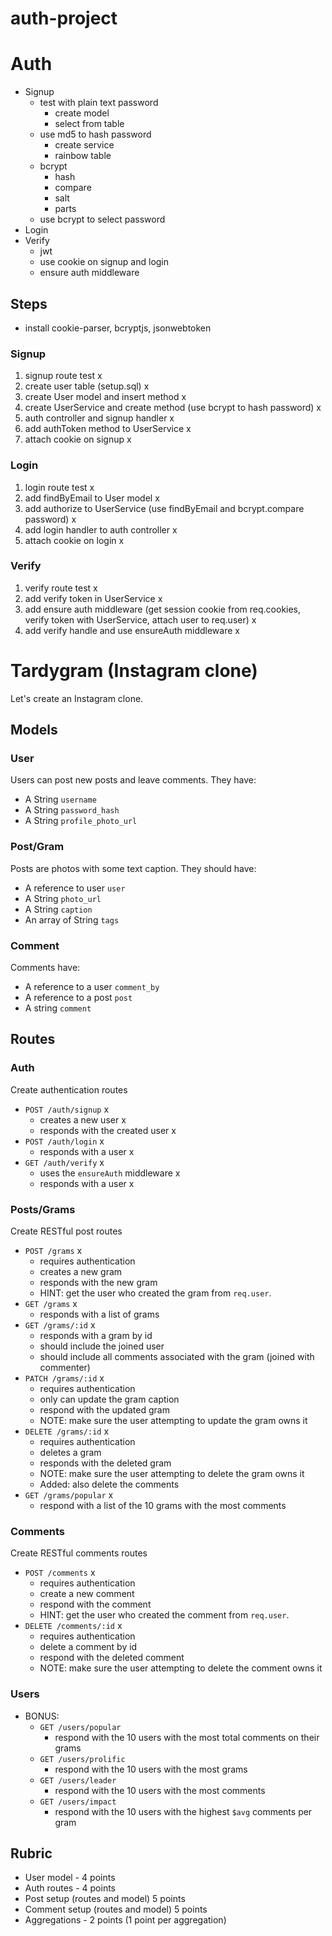 # auth-project

# Auth

* Signup
  * test with plain text password
    * create model
    * select from table
  * use md5 to hash password
    * create service
    * rainbow table
  * bcrypt
    * hash
    * compare
    * salt
    * parts
  * use bcrypt to select password
* Login
* Verify
  * jwt
  * use cookie on signup and login
  * ensure auth middleware

## Steps

* install cookie-parser, bcryptjs, jsonwebtoken

### Signup

1. signup route test x
2. create user table (setup.sql) x
3. create User model and insert method x
4. create UserService and create method (use bcrypt to hash password) x
5. auth controller and signup handler x
6. add authToken method to UserService x
7. attach cookie on signup x

### Login

1. login route test x
2. add findByEmail to User model x
3. add authorize to UserService (use findByEmail and bcrypt.compare password) x
4. add login handler to auth controller x
5. attach cookie on login x

### Verify

1. verify route test x
2. add verify token in UserService x
3. add ensure auth middleware (get session cookie from req.cookies, verify token with UserService, attach user to req.user) x
4. add verify handle and use ensureAuth middleware x



# Tardygram (Instagram clone)

Let's create an Instagram clone.

## Models

### User

Users can post new posts and leave comments. They have:

* A String `username` 
* A String `password_hash` 
* A String `profile_photo_url` 

### Post/Gram

Posts are photos with some text caption. They should have:

* A reference to user `user` 
* A String `photo_url` 
* A String `caption` 
* An array of String `tags` 

### Comment

Comments have:

* A reference to a user `comment_by` 
* A reference to a post `post` 
* A string `comment` 

## Routes

### Auth

Create authentication routes

* `POST /auth/signup` x
  * creates a new user x
  * responds with the created user x
* `POST /auth/login` x
  * responds with a user x
* `GET /auth/verify` x
  * uses the `ensureAuth` middleware x
  * responds with a user x

### Posts/Grams

Create RESTful post routes

* `POST /grams` x
  * requires authentication
  * creates a new gram
  * responds with the new gram
  * HINT: get the user who created the gram from `req.user`.
* `GET /grams` x
  * responds with a list of grams
* `GET /grams/:id` x
  * responds with a gram by id
  * should include the joined user
  * should include all comments associated with the gram (joined with commenter)
* `PATCH /grams/:id` x
  * requires authentication
  * only can update the gram caption
  * respond with the updated gram
  * NOTE: make sure the user attempting to update the gram owns it
* `DELETE /grams/:id` x
  * requires authentication
  * deletes a gram
  * responds with the deleted gram
  * NOTE: make sure the user attempting to delete the gram owns it
  * Added: also delete the comments
* `GET /grams/popular` x
  * respond with a list of the 10 grams with the most comments

### Comments

Create RESTful comments routes

* `POST /comments` x
  * requires authentication
  * create a new comment
  * respond with the comment
  * HINT: get the user who created the comment from `req.user`.
* `DELETE /comments/:id` x
  * requires authentication
  * delete a comment by id
  * respond with the deleted comment
  * NOTE: make sure the user attempting to delete the comment owns it

### Users

* BONUS:
  * `GET /users/popular`
    * respond with the 10 users with the most total comments on their grams
  * `GET /users/prolific`
    * respond with the 10 users with the most grams
  * `GET /users/leader`
    * respond with the 10 users with the most comments
  * `GET /users/impact`
    * respond with the 10 users with the highest `$avg` comments per gram

## Rubric

* User model - 4 points
* Auth routes - 4 points
* Post setup (routes and model) 5 points
* Comment setup (routes and model) 5 points
* Aggregations - 2 points (1 point per aggregation)
